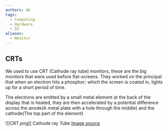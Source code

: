 ```yaml
---
authors: AE
tags:
  - Computing
  - Hardware
  - IO
aliases:
  - Monitor
---
```

## CRTs

We used to use CRT (Cathode ray tube) monitors, these are the big monitors that were used before flat-screens.
They worked on the principal that when an electron hits a phosphor; which the screen is coated in, lights up for a short period of time.

The electrons are emitted by a small metal element at the back of the display that is heated, they are then accelerated by a potential difference across the anode(A metal plate with a hole through the middle) and the cathode(The top part of the element)

![[CRT.png]]
Cathode ray Tube [Image source](https://en.wikipedia.org/wiki/File:Cathode_ray_Tube.PNG)